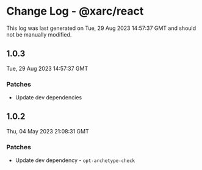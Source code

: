 # Change Log - @xarc/react

This log was last generated on Tue, 29 Aug 2023 14:57:37 GMT and should not be manually modified.

## 1.0.3
Tue, 29 Aug 2023 14:57:37 GMT

### Patches

- Update dev dependencies

## 1.0.2
Thu, 04 May 2023 21:08:31 GMT

### Patches

- Update dev dependency - `opt-archetype-check`

